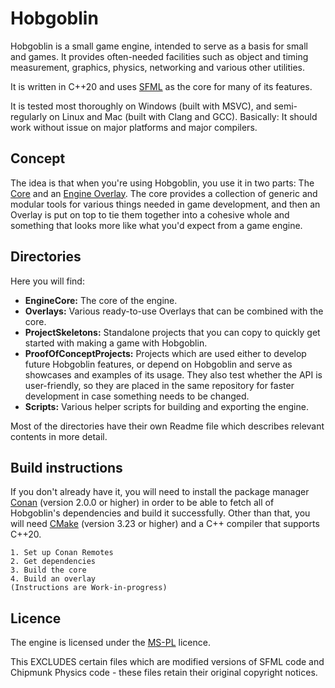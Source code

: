 # Hobgoblin
Hobgoblin is a small game engine, intended to serve as a basis for small and games. It provides often-needed 
facilities such as object and timing measurement, graphics, physics, networking and various other utilities.

It is written in C++20 and uses [SFML](https://www.sfml-dev.org/) as the core for many of its features.

It is tested most thoroughly on Windows (built with MSVC), and semi-regularly on Linux and Mac
(built with Clang and GCC). Basically: It should work without issue on major platforms and major
compilers.

## Concept
The idea is that when you're using Hobgoblin, you use it in two parts: The 
[Core](https://github.com/jbatnozic/Hobgoblin/tree/master/EngineCore#engine-core) and an 
[Engine Overlay](https://github.com/jbatnozic/Hobgoblin/tree/master/Overlays#engine-overlays). The core provides a
collection of generic and modular tools for various things needed in game development, and then an Overlay is put on
top to tie them together into a cohesive whole and something that looks more like what you'd expect from a game engine.

## Directories
Here you will find:
 - **EngineCore:** The core of the engine.
 - **Overlays:** Various ready-to-use Overlays that can be combined with the core.
 - **ProjectSkeletons:** Standalone projects that you can copy to quickly get started with making a game with
 Hobgoblin.
 - **ProofOfConceptProjects:** Projects which are used either to develop future Hobgoblin features, or depend on
Hobgoblin and serve as showcases and examples of its usage. They also test whether the API is user-friendly, so
they are placed in the same repository for faster development in case something needs to be changed.
 - **Scripts:** Various helper scripts for building and exporting the engine.

Most of the directories have their own Readme file which describes relevant contents in more detail.

## Build instructions
If you don't already have it, you will need to install the package manager [Conan](https://conan.io/) (version 2.0.0 or
higher) in order to be able to fetch all of Hobgoblin's dependencies and build it successfully. Other than that, you
will need [CMake](https://cmake.org/) (version 3.23 or higher) and a C++ compiler that supports C++20.

```
1. Set up Conan Remotes
2. Get dependencies
3. Build the core
4. Build an overlay
(Instructions are Work-in-progress)
```

## Licence
The engine is licensed under the [MS-PL](https://opensource.org/license/ms-pl-html) licence.

This EXCLUDES certain files which are modified versions of SFML code and Chipmunk Physics code - these files retain
their original copyright notices.
